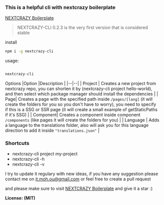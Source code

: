 ### This is a helpful cli with nextcrazy boilerplate

[NEXTCRAZY Boilerplate](https://github.com/mohammadou1/nextcrazy)

>NEXTCRAZY-CLI 0.2.3 is the very first version that is considered stable

install
```bash
npm i -g nextcrazy-cli
```

usage:

```bash

nextcrazy-cli

```

Options
|Option  |Description  |
|--|--|
| Project | Creates a new project from nextcrazy repo, you can shorten it by (nextcrazy-cli project hello-world), and then select which package manager should install the dependencies |
| Page| Creates a page with the specified path inside ```/pages/[lang]``` (it will create the folders for you so you don't have to worry), you need to specify if this is a SSG or SSR page (it will create a small example of getStaticPaths if it's SSG) |
| Component| Creates a component inside component ```/components``` (like pages it will create the folders for you) |
| Language | Adds a language to the translations folder, also will ask you for this language direction to add it inside ```"translations.json"``` |


### Shortcuts

- nextcrazy-cli project my-project
- nextcrazy-cli -h 
- nextcrazy-cli -v


I try to update it regulary with new ideas, if you have any suggestion please contact me on 
<it.moh.ou@gmail.com>
or feel free to create a pull request

and please make sure to visit [NEXTCRAZY Boilerplate](https://github.com/mohammadou1/nextcrazy) and give it a star :)



**License: (MIT)**